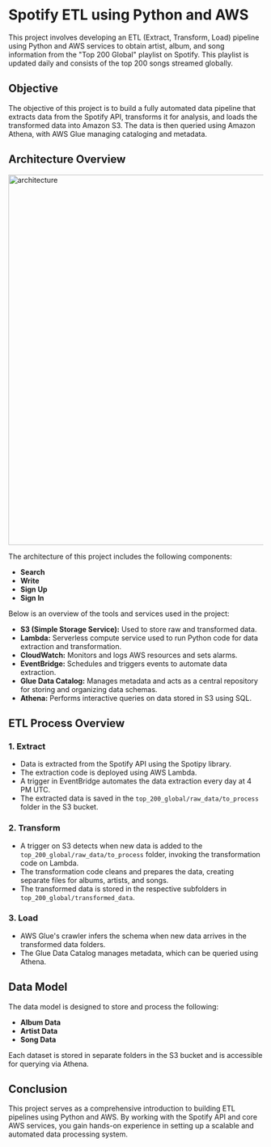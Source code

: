 # Spotify ETL using Python and AWS

This project involves developing an ETL (Extract, Transform, Load) pipeline using Python and AWS services to obtain artist, album, and song information from the "Top 200 Global" playlist on Spotify. This playlist is updated daily and consists of the top 200 songs streamed globally.

## Objective

The objective of this project is to build a fully automated data pipeline that extracts data from the Spotify API, transforms it for analysis, and loads the transformed data into Amazon S3. The data is then queried using Amazon Athena, with AWS Glue managing cataloging and metadata.

## Architecture Overview

<img width="732" alt="architecture" src="https://github.com/user-attachments/assets/a449274d-a109-4173-8087-89e7afb8c9c2">


The architecture of this project includes the following components:

- **Search**
- **Write**
- **Sign Up**
- **Sign In**

Below is an overview of the tools and services used in the project:

- **S3 (Simple Storage Service):** Used to store raw and transformed data.
- **Lambda:** Serverless compute service used to run Python code for data extraction and transformation.
- **CloudWatch:** Monitors and logs AWS resources and sets alarms.
- **EventBridge:** Schedules and triggers events to automate data extraction.
- **Glue Data Catalog:** Manages metadata and acts as a central repository for storing and organizing data schemas.
- **Athena:** Performs interactive queries on data stored in S3 using SQL.

## ETL Process Overview

### 1. Extract
- Data is extracted from the Spotify API using the Spotipy library.
- The extraction code is deployed using AWS Lambda.
- A trigger in EventBridge automates the data extraction every day at 4 PM UTC.
- The extracted data is saved in the `top_200_global/raw_data/to_process` folder in the S3 bucket.

### 2. Transform
- A trigger on S3 detects when new data is added to the `top_200_global/raw_data/to_process` folder, invoking the transformation code on Lambda.
- The transformation code cleans and prepares the data, creating separate files for albums, artists, and songs.
- The transformed data is stored in the respective subfolders in `top_200_global/transformed_data`.

### 3. Load
- AWS Glue's crawler infers the schema when new data arrives in the transformed data folders.
- The Glue Data Catalog manages metadata, which can be queried using Athena.

## Data Model

The data model is designed to store and process the following:
- **Album Data**
- **Artist Data**
- **Song Data**

Each dataset is stored in separate folders in the S3 bucket and is accessible for querying via Athena.


## Conclusion

This project serves as a comprehensive introduction to building ETL pipelines using Python and AWS. By working with the Spotify API and core AWS services, you gain hands-on experience in setting up a scalable and automated data processing system.
